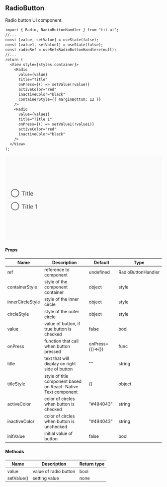 ## RadioButton

Radio button UI component.

```tsx
import { Radio, RadioButtonHandler } from "tit-ui";
//...
const [value, setValue] = useState(false);
const [value1, setValue1] = useState(false);
const radioRef = useRef<RadioButtonHandler>(null);
//...
return (
  <View style={styles.container}>
    <Radio
      value={value}
      title="Title"
      onPress={() => setValue(!value)}
      activeColor="red"
      inactiveColor="black"
      containerStyle={{ marginBottom: 12 }}
    />
    <Radio
      value={value1}
      title="Title 1"
      onPress={() => setValue1(!value1)}
      activeColor="red"
      inactiveColor="black"
    />
  </View>
);
```

![alt radio](https://github.com/blnaxblachbl/tit-ui/blob/main/gifs/radioButtons.gif?raw=true)

#### Props

| Name             | Description                                                   | Default          | Type               |
| ---------------- | ------------------------------------------------------------- | ---------------- | ------------------ |
| ref              | reference to component                                        | undefined        | RadioButtonHandler |
| containerStyle   | style of the component container                              | object           | style              |
| innerCircleStyle | style of the inner circle                                     | object           | style              |
| circleStyle      | style of the outer circle                                     | object           | style              |
| value            | value of button, if true button is checked                    | false            | bool               |
| onPress          | function that call when button pressed                        | onPress={()=>{}} | func               |
| title            | text that will display on right side of button                | ""               | string             |
| titleStyle       | style of title component based on React-Native Text component | {}               | object             |
| activeColor      | color of circles when button is checked                       | "#494043"        | string             |
| inactiveColor    | color of circles when button is unchecked                     | "#494043"        | string             |
| initValue        | initial value of button                                       | false            | bool               |

#### Methods

| Name       | Description           | Return type |
| ---------- | --------------------- | ----------- |
| value      | value of radio button | bool        |
| setValue() | setting value         | none        |
